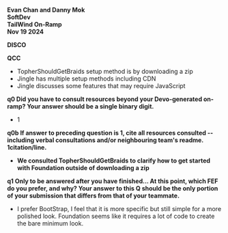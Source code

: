   <b>Evan Chan and Danny Mok<br>
  SoftDev<br>
  TailWind On-Ramp<br>
  Nov 19 2024<br></b>

  

  <b>DISCO</b>

  <b>QCC</b>
  - TopherShouldGetBraids setup method is by downloading a zip
  - Jingle has multiple setup methods including CDN
  - Jingle discusses some features that may require JavaScript

  <b>q0 Did you have to consult resources beyond your Devo-generated on-ramp? Your answer should be a single binary digit.</b>
  - 1
  
  <b>q0b If answer to preceding question is 1, cite all resources consulted -- including verbal consultations and/or neighbouring team's readme. 1citation/line.
  - We consulted TopherShouldGetBraids to clarify how to get started with Foundation outside of downloading a zip</b>

  <b>q1 Only to be answered after you have finished... At this point, which FEF do you prefer, and why? Your answer to this Q should be the only portion of your submission that differs from that of your teammate.</b>
  - I prefer BootStrap, I feel that it is more specific but still simple for a more polished look. Foundation seems like it requires a lot of code to create the bare minimum look.
